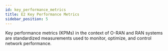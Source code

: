 ```yaml
---
id: key_performance_metrics
title: E2 Key Performance Metrics
sidebar_position: 5
---
```


Key performance metrics (KPMs) in the context of O-RAN and RAN systems are standardized measurements used to monitor, optimize, and control network performance.